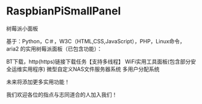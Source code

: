 # RaspbianPiSmallPanel
树莓派小面板


基于：Python，C＃，W3C（HTML,CSS,JavaScript），PHP，Linux命令，aria2
的实用树莓派面板（已包含功能）：

BT下载，http(https)链接下载任务【支持多线程】
WiFi实用工具面板(包含部分安全运维实用程序)
微型自定义NAS文件服务器系统
多用户分配系统

未来将添加更多实用功能！


我们欢迎各位的指点与志同道合的人加入我们！
